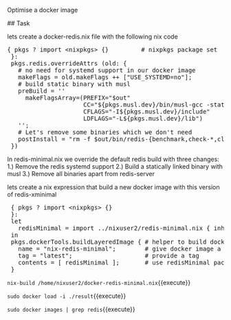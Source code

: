 Optimise a docker image

## Task

lets create a docker-redis.nix file with the following nix code

<pre class="file" data-filename="redis-minimal.nix" data-target="replace">
{ pkgs ? import &ltnixpkgs&gt {}         # nixpkgs package set
 }:
 pkgs.redis.overrideAttrs (old: {
   # no need for systemd support in our docker image
   makeFlags = old.makeFlags ++ ["USE_SYSTEMD=no"];
   # build static binary with musl
   preBuild = ''
     makeFlagsArray=(PREFIX="$out"
                     CC="${pkgs.musl.dev}/bin/musl-gcc -static"
                     CFLAGS="-I${pkgs.musl.dev}/include"
                     LDFLAGS="-L${pkgs.musl.dev}/lib")
   '';
   # Let's remove some binaries which we don't need
   postInstall = "rm -f $out/bin/redis-{benchmark,check-*,cli}";
 })
</pre>

In redis-minimal.nix we override the default redis build with three changes:
1.) Remove the redis systemd support
2.) Build a statically linked binary with musl
3.) Remove all binaries apart from redis-server

lets create a nix expression that build a new docker image with this version of redis-xminimal


<pre class="file" data-filename="docker-redis-minimal.nix" data-target="replace">
 { pkgs ? import &ltnixpkgs&gt {}
 }:
 let
   redisMinimal = import ../nixuser2/redis-minimal.nix { inherit pkgs; };
 in
 pkgs.dockerTools.buildLayeredImage { # helper to build docker image
   name = "nix-redis-minimal";        # give docker image a name
   tag = "latest";                    # provide a tag
   contents = [ redisMinimal ];       # use redisMinimal package
 }
</pre>

`nix-build /home/nixuser2/docker-redis-minimal.nix`{{execute}}

`sudo docker load -i ./result`{{execute}}

`sudo docker images | grep redis`{{execute}}

